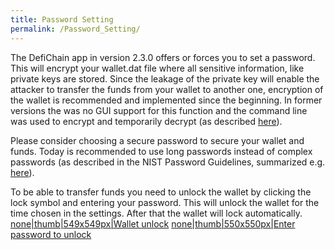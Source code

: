 ```yaml
---
title: Password Setting
permalink: /Password_Setting/
---
```


The DefiChain app in version 2.3.0 offers or forces you to set a
password. This will encrypt your wallet.dat file where all sensitive
information, like private keys are stored. Since the leakage of the
private key will enable the attacker to transfer the funds from your
wallet to another one, encryption of the wallet is recommended and
implemented since the beginning. In former versions the was no GUI
support for this function and the command line was used to encrypt and
temporarily decrypt (as described
[here](https://github.com/DeFiCh/app/wiki/Wallet-Encryption)).

Please consider choosing a secure password to secure your wallet and
funds. Today is recommended to use long passwords instead of complex
passwords (as described in the NIST Password Guidelines, summarized e.g.
[here](https://auth0.com/blog/dont-pass-on-the-new-nist-password-guidelines/)).

To be able to transfer funds you need to unlock the wallet by clicking
the lock symbol and entering your password. This will unlock the wallet
for the time chosen in the settings. After that the wallet will lock
automatically. [none\|thumb\|549x549px\|Wallet
unlock](/File:Wallet_Unlock_1.jpg "wikilink")
[none\|thumb\|550x550px\|Enter password to
unlock](/File:Wallet_Unlock_2.jpg "wikilink")